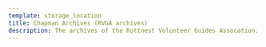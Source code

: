 ```yaml
---
template: storage_location
title: Chapman Archives (RVGA archives)
description: The archives of the Rottnest Volunteer Guides Assocation.
---
```

